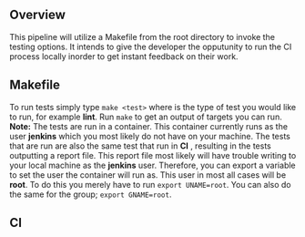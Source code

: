 ## Overview
This pipeline will utilize a Makefile from the root directory to invoke the testing options. It intends to give the developer the opputunity to run the CI process locally inorder to get instant feedback on their work.

## Makefile
To run tests simply type `make <test>` where <test> is the type of test you would like to run, for example __lint__. Run `make` to get an output of targets you can run.
__Note:__ The tests are run in a container. This container currently runs as the user __jenkins__ which you most likely do not have on your machine. The tests that are run are also the same test that run in __CI__ , resulting in the tests outputting a report file. This report file most likely will have trouble writing to your local machine as the __jenkins__ user. Therefore, you can export a variable to set the user the container will run as. This user in most all cases will be __root__. To do this you merely have to run `export UNAME=root`. You can also do the same for the group; `export GNAME=root`.


## CI 

